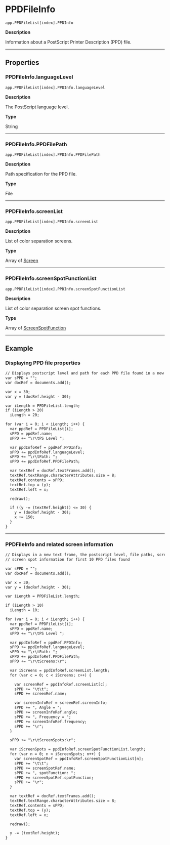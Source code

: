 <a id="jsobjref-ppdfileinfo"></a>

# PPDFileInfo

`app.PPDFileList[index].PPDInfo`

**Description**

Information about a PostScript Printer Description (PPD) file.

---

## Properties

<a id="jsobjref-ppdfileinfo-languagelevel"></a>

### PPDFileInfo.languageLevel

`app.PPDFileList[index].PPDInfo.languageLevel`

**Description**

The PostScript language level.

**Type**

String

---

<a id="jsobjref-ppdfileinfo-ppdfilepath"></a>

### PPDFileInfo.PPDFilePath

`app.PPDFileList[index].PPDInfo.PPDFilePath`

**Description**

Path specification for the PPD file.

**Type**

File

---

<a id="jsobjref-ppdfileinfo-screenlist"></a>

### PPDFileInfo.screenList

`app.PPDFileList[index].PPDInfo.screenList`

**Description**

List of color separation screens.

**Type**

Array of [Screen](Screen.md#jsobjref-screen)

---

<a id="jsobjref-ppdfileinfo-screenspotfunctionlist"></a>

### PPDFileInfo.screenSpotFunctionList

`app.PPDFileList[index].PPDInfo.screenSpotFunctionList`

**Description**

List of color separation screen spot functions.

**Type**

Array of [ScreenSpotFunction](ScreenSpotFunction.md#jsobjref-screenspotfunction)

---

## Example

### Displaying PPD file properties

```default
// Displays postscript level and path for each PPD file found in a new text frame
var sPPD = "";
var docRef = documents.add();

var x = 30;
var y = (docRef.height - 30);

var iLength = PPDFileList.length;
if (iLength > 20)
  iLength = 20;

for (var i = 0; i < iLength; i++) {
  var ppdRef = PPDFileList[i];
  sPPD = ppdRef.name;
  sPPD += "\r\tPS Level ";

  var ppdInfoRef = ppdRef.PPDInfo;
  sPPD += ppdInfoRef.languageLevel;
  sPPD += "\r\tPath: ";
  sPPD += ppdInfoRef.PPDFilePath;

  var textRef = docRef.textFrames.add();
  textRef.textRange.characterAttributes.size = 8;
  textRef.contents = sPPD;
  textRef.top = (y);
  textRef.left = x;

  redraw();

  if ((y -= (textRef.height)) <= 30) {
    y = (docRef.height - 30);
    x += 150;
  }
}
```

---

### PPDFileInfo and related screen information

```default
// Displays in a new text frame, the postscript level, file paths, screens, and
// screen spot information for first 10 PPD files found

var sPPD = "";
var docRef = documents.add();

var x = 30;
var y = (docRef.height - 30);

var iLength = PPDFileList.length;

if (iLength > 10)
  iLength = 10;

for (var i = 0; i < iLength; i++) {
  var ppdRef = PPDFileList[i];
  sPPD = ppdRef.name;
  sPPD += "\r\tPS Level ";

  var ppdInfoRef = ppdRef.PPDInfo;
  sPPD += ppdInfoRef.languageLevel;
  sPPD += "\r\tPath: ";
  sPPD += ppdInfoRef.PPDFilePath;
  sPPD += "\r\tScreens:\r";

  var iScreens = ppdInfoRef.screenList.length;
  for (var c = 0; c < iScreens; c++) {

    var screenRef = ppdInfoRef.screenList[c];
    sPPD += "\t\t";
    sPPD += screenRef.name;

    var screenInfoRef = screenRef.screenInfo;
    sPPD += ", Angle = ";
    sPPD += screenInfoRef.angle;
    sPPD += ", Frequency = ";
    sPPD += screenInfoRef.frequency;
    sPPD += "\r";
  }

  sPPD += "\r\tScreenSpots:\r";

  var iScreenSpots = ppdInfoRef.screenSpotFunctionList.length;
  for (var n = 0; n < iScreenSpots; n++) {
    var screenSpotRef = ppdInfoRef.screenSpotFunctionList[n];
    sPPD += "\t\t";
    sPPD += screenSpotRef.name;
    sPPD += ", spotFunction: ";
    sPPD += screenSpotRef.spotFunction;
    sPPD += "\r";
  }

  var textRef = docRef.textFrames.add();
  textRef.textRange.characterAttributes.size = 8;
  textRef.contents = sPPD;
  textRef.top = (y);
  textRef.left = x;

  redraw();

  y -= (textRef.height);
}
```
